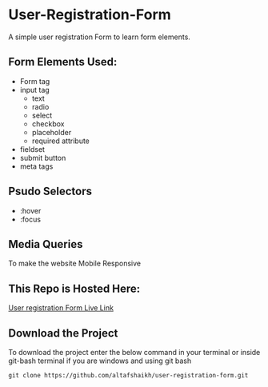 # User-Registration-Form

A simple user registration Form to learn form elements.

## Form Elements Used:

- Form tag
- input tag
  - text
  - radio
  - select
  - checkbox
  - placeholder
  - required attribute
- fieldset
- submit button
- meta tags

## Psudo Selectors
- :hover
- :focus

## Media Queries
To make the website Mobile Responsive


## This Repo is Hosted Here:

[User registration Form Live Link](https://ialtafshaikh.github.io/User-Registration-Form/)

## Download the Project
To download the project enter the below command in your terminal or inside git-bash terminal if you are windows and using git bash  

```
git clone https://github.com/altafshaikh/user-registration-form.git

```

